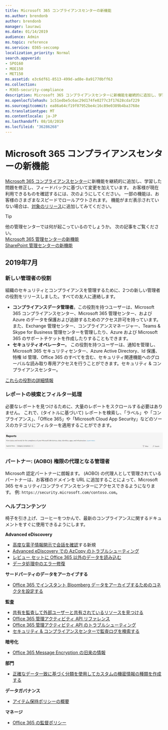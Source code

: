```yaml
---
title: Microsoft 365 コンプライアンスセンターの新機能
ms.author: brendonb
author: brendonb
manager: laurawi
ms.date: 01/14/2019
audience: Admin
ms.topic: reference
ms.service: O365-seccomp
localization_priority: Normal
search.appverid:
- SPO160
- MOE150
- MET150
ms.assetid: e3c6df61-8513-499d-ad8e-8a91770bff63
ms.collection:
- M365-security-compliance
description: Microsoft 365 コンプライアンスセンターに新機能を継続的に追加し、学習した問題を修正し、フィードバックに基づいて変更を加えています。 今月の内容を確認してください。
ms.openlocfilehash: 1c51edbe5c6ac29d174fe0277c3f17628cdaf229
ms.sourcegitcommit: ea86a64cf19f07952be4c16c89e0389b4ba3768e
ms.translationtype: MT
ms.contentlocale: ja-JP
ms.lasthandoff: 08/10/2019
ms.locfileid: "36286268"
---
```

# <a name="whats-new-in-the-microsoft-365-compliance-center"></a>Microsoft 365 コンプライアンスセンターの新機能

[Microsoft 365 コンプライアンスセンター](microsoft-365-compliance-center.md)に新機能を継続的に追加し、学習した問題を修正し、フィードバックに基づいて変更を加えています。 お客様が現在利用できるものを確認するには、次のようにしてください。 一部の機能は、お客様のさまざまなスピードでロールアウトされます。 機能がまだ表示されていない場合は、[対象のリリース](https://docs.microsoft.com/office365/admin/manage/release-options-in-office-365)に追加してみてください。

> [!TIP]
> 他の管理センターでは何が起こっているのでしょうか。 次の記事をご覧ください。<br>[Microsoft 365 管理センターの新機能](https://docs.microsoft.com/office365/admin/whats-new-in-preview?view=o365-worldwide)<br>[SharePoint 管理センターの新機能](https://docs.microsoft.com/sharepoint/what-s-new-in-admin-center)

## <a name="july-2019"></a>2019年7月

### <a name="new-admin-roles"></a>新しい管理者の役割

組織のセキュリティとコンプライアンスを管理するために、2つの新しい管理者の役割をリリースしました。すべての友人に連絡します。

- **コンプライアンスデータ管理者**。この役割を持つユーザーは、Microsoft 365 コンプライアンスセンター、Microsoft 365 管理センター、および Azure のデータを保護および追跡するためのアクセス許可を持っています。 また、Exchange 管理センター、コンプライアンスマネージャー、Teams & Skype for Business 管理センターを管理したり、Azure および Microsoft 365 のサポートチケットを作成したりすることもできます。
- **セキュリティオペレーター**。 この役割を持つユーザーは、通知を管理し、Microsoft 365 セキュリティセンター、Azure Active Directory、Id 保護、特権 Id 管理、Office 365 のすべてを含む、セキュリティ関連機能へのグローバルな読み取り専用アクセスを行うことができます。セキュリティ & コンプライアンスセンター。

[これらの役割の詳細情報](https://docs.microsoft.com/office365/securitycompliance/permissions-microsoft-365-compliance-security)

### <a name="search-and-filtering-for-reports"></a>レポートの検索とフィルター処理

必要なレポートを見つけるために、大量のレポートをスクロールする必要はありません。 これで、(タイトルに基づいて) レポートを検索し、「ラベル」や「コンプライアンス」、「Office 365」や「Microsoft Cloud App Security」などのソースのカテゴリにフィルターを適用することができます。

![適用されたフィルターを使用したレポートの検索とフィルターのボタンの画面キャプチャ](media/mcc_report_filtering.png)

### <a name="partners-admin-on-behalf-of-aobo-permissions"></a>パートナー: (AOBO) 権限の代理となる管理者

Microsoft 認定パートナーに朗報ます。 (AOBO) の代理人として管理されているパートナーは、お客様のドメインを URL に追加することによって、Microsoft 365 セキュリティ/コンプライアンスセンターにアクセスできるようになります。 例: `https://security.microsoft.com/contoso.com`。

### <a name="help-content"></a>ヘルプコンテンツ

椅子を引き上げ、コーヒーをつかんで、最新のコンプライアンスに関するドキュメントをすぐに使用できるようにします。

**Advanced eDiscovery**
- [高度な電子情報開示で会話を確認](compliance20/conversation-review-sets.md)する新規
- [Advanced eDiscovery での AzCopy のトラブルシューティング](compliance20/troubleshooting-azcopy.md)
- [レビュー セットに Office 365 以外のデータを読み込む](compliance20/load-non-office365-data.md)
- [データ処理中のエラー修復](compliance20/error-remediation.md)

**サードパーティのデータをアーカイブする**
- [Office 365 でインスタント Bloomberg データをアーカイブするためのコネクタを設定する](archive-instant-bloomberg-data.md)

**監査**
- [共有を監査して外部ユーザーと共有されているリソースを見つける](use-sharing-auditing.md)
- [Office 365 管理アクティビティ API リファレンス](https://docs.microsoft.com/office/office-365-management-api/office-365-management-activity-api-reference)
- [Office 365 管理アクティビティ API のトラブルシューティング](https://docs.microsoft.com/office/office-365-management-api/troubleshooting-the-office-365-management-activity-api)
- [セキュリティ & コンプライアンスセンターで監査ログを検索する](search-the-audit-log-in-security-and-compliance.md)

**暗号化**
- [Office 365 Message Encryption の旧来の情報](legacy-information-for-message-encryption.md)

**部門**
- [正確なデータ一致に基づく分類を使用してカスタムの機密情報の種類を作成する](create-custom-sensitive-information-types-with-exact-data-match-based-classification.md)

**データガバナンス**
- [アイテム保持ポリシーの概要](retention-policies.md)

**マネージ**
- [Office 365 の監督ポリシー](supervision-policies.md)
